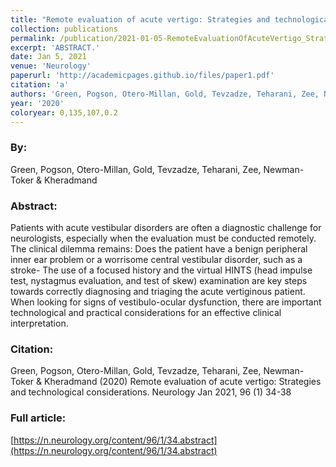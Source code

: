 ```yaml
---
title: "Remote evaluation of acute vertigo: Strategies and technological considerations"
collection: publications
permalink: /publication/2021-01-05-RemoteEvaluationOfAcuteVertigo_StrategiesAndTechnologicalConsid
excerpt: 'ABSTRACT.'
date: Jan 5, 2021
venue: 'Neurology'
paperurl: 'http://academicpages.github.io/files/paper1.pdf'
citation: 'a'
authors: 'Green, Pogson, Otero-Millan, Gold, Tevzadze, Teharani, Zee, Newman-Toker & Kheradmand'
year: '2020'
coloryear: 0,135,107,0.2
---
```


### By: 
Green, Pogson, Otero-Millan, Gold, Tevzadze, Teharani, Zee, Newman-Toker & Kheradmand

### Abstract: 
Patients with acute vestibular disorders are often a diagnostic challenge for neurologists, especially when the evaluation must be conducted remotely. The clinical dilemma remains: Does the patient have a benign peripheral inner ear problem or a worrisome central vestibular disorder, such as a stroke- The use of a focused history and the virtual HINTS (head impulse test, nystagmus evaluation, and test of skew) examination are key steps towards correctly diagnosing and triaging the acute vertiginous patient. When looking for signs of vestibulo-ocular dysfunction, there are important technological and practical considerations for an effective clinical interpretation.

### Citation: 
Green, Pogson, Otero-Millan, Gold, Tevzadze, Teharani, Zee, Newman-Toker & Kheradmand (2020) Remote evaluation of acute vertigo: Strategies and technological considerations. Neurology Jan 2021, 96 (1) 34-38

### Full article: 
[https://n.neurology.org/content/96/1/34.abstract](https://n.neurology.org/content/96/1/34.abstract)
